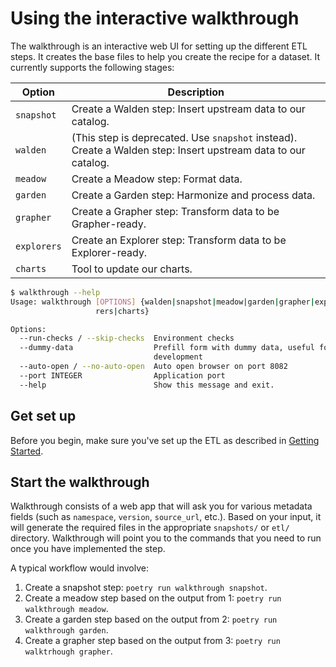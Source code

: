 # Using the interactive walkthrough

The walkthrough is an interactive web UI for setting up the different ETL steps. It creates the base files to help you
create the recipe for a dataset. It currently supports the following stages:

| Option      | Description                          |
| ----------- | ------------------------------------ |
| `snapshot`       | Create a Walden step: Insert upstream data to our catalog. |
| `walden`       | (This step is deprecated. Use `snapshot` instead). Create a Walden step: Insert upstream data to our catalog. |
| `meadow`       | Create a Meadow step: Format data. |
| `garden`       | Create a Garden step: Harmonize and process data. |
| `grapher`       | Create a Grapher step: Transform data to be Grapher-ready. |
| `explorers`       | Create an Explorer step: Transform data to be Explorer-ready. |
| `charts`       | Tool to update our charts. |


```bash
$ walkthrough --help
Usage: walkthrough [OPTIONS] {walden|snapshot|meadow|garden|grapher|explo
                   rers|charts}

Options:
  --run-checks / --skip-checks  Environment checks
  --dummy-data                  Prefill form with dummy data, useful for
                                development
  --auto-open / --no-auto-open  Auto open browser on port 8082
  --port INTEGER                Application port
  --help                        Show this message and exit.
```

## Get set up

Before you begin, make sure you've set up the ETL as described in [Getting Started](../getting-started/index.md).

## Start the walkthrough

Walkthrough consists of a web app that will ask you for various metadata fields (such as `namespace`, `version`, `source_url`, etc.). Based on your input,
it will generate the required files in the appropriate `snapshots/` or `etl/` directory. Walkthrough will point you to the commands that you need to run once you
have implemented the step.

A typical workflow would involve:

1. Create a snapshot step: `poetry run walkthrough snapshot`.
2. Create a meadow step based on the output from 1: `poetry run walkthrough meadow`.
3. Create a garden step based on the output from 2: `poetry run walkthrough garden`.
4. Create a grapher step based on the output from 3: `poetry run walktrhough grapher`.
